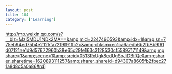 ```yaml
---
layout: post
title: 104
category: ['Learning']
---
```


http://mp.weixin.qq.com/s?__biz=MzI5MDU1NDk2MA==&amp;mid=2247496593&amp;idx=1&amp;sn=775eb94ed75b4e2125fa7219f91ffc2c&amp;chksm=ec1ca6aedb6b2fb8b9f61d07121ae1d9d57672960b38e65c29fe163c3128530cf55897171149&amp;mpshare=1&amp;scene=1&amp;srcid=0513RxUgk8cdUgSoJiDBifQe&amp;sharer_sharetime=1620893111257&amp;sharer_shareid=d94307a8605fb2fbec271a8d8c5a0a86#rd]


